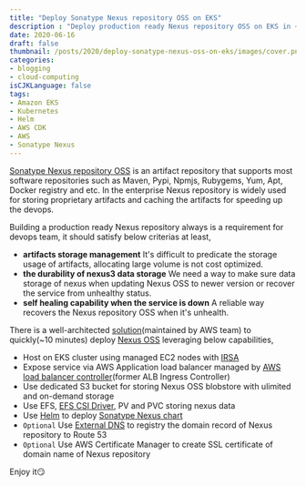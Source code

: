 ```yaml
---
title: "Deploy Sonatype Nexus repository OSS on EKS"
description : "Deploy production ready Nexus repository OSS on EKS in ~10 minutes"
date: 2020-06-16
draft: false
thumbnail: /posts/2020/deploy-sonatype-nexus-oss-on-eks/images/cover.png
categories:
- blogging
- cloud-computing
isCJKLanguage: false
tags:
- Amazon EKS
- Kubernetes
- Helm
- AWS CDK
- AWS
- Sonatype Nexus
---
```


[Sonatype Nexus repository OSS][neuxs-oss] is an artifact repository that supports most software repositories such as Maven, Pypi, Npmjs, Rubygems, Yum, Apt, Docker registry and etc. In the enterprise Nexus repository is widely used for storing proprietary artifacts and caching the artifacts for speeding up the devops.

<!--more-->

Building a production ready Nexus repository always is a requirement for devops team, it should satisfy below criterias at least,

- **artifacts storage management** It's difficult to predicate the storage usage of artifacts, allocating large volume is not cost optimized.
- **the durability of nexus3 data storage** We need a way to make sure data storage of nexus when updating Nexus OSS to newer version or recover the service from unhealthy status.
- **self healing capability when the service is down** A reliable way recovers the Nexus repository OSS when it's unhealth.

There is a well-architected [solution][sonatype-nexus-solution](maintained by AWS team) to quickly(~10 minutes) deploy [Nexus OSS][neuxs-oss] leveraging below capabilities,

- Host on EKS cluster using managed EC2 nodes with [IRSA][eks-irsa]
- Expose service via AWS Application load balancer managed by [AWS load balancer controller][aws-load-balancer-controller](former ALB Ingress Controller)
- Use dedicated S3 bucket for storing Nexus OSS blobstore with ulimited and on-demand storage
- Use EFS, [EFS CSI Driver][eks-efs-csi], PV and PVC storing nexus data
- Use [Helm][helm] to deploy [Sonatype Nexus chart][sonatype-nexus-chart]
- `Optional` Use [External DNS][external-dns] to registry the domain record of Nexus repository to Route 53
- `Optional` Use AWS Certificate Manager to create SSL certificate of domain name of Nexus repository

Enjoy it:smirk:

[neuxs-oss]: https://www.sonatype.com/nexus-repository-oss
[sonatype-nexus-solution]: https://github.com/aws-samples/nexus-oss-on-aws
[aws-load-balancer-controller]: https://github.com/kubernetes-sigs/aws-load-balancer-controller
[eks-irsa]: https://docs.aws.amazon.com/eks/latest/userguide/iam-roles-for-service-accounts.html
[eks-efs-csi]: https://docs.aws.amazon.com/eks/latest/userguide/efs-csi.html
[external-dns]: https://github.com/kubernetes-sigs/external-dns
[helm]: https://helm.sh/
[sonatype-nexus-chart]: https://hub.helm.sh/charts/oteemo/sonatype-nexus